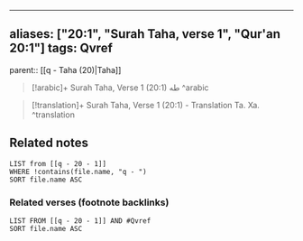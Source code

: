 
---
aliases: ["20:1", "Surah Taha, verse 1", "Qur'an 20:1"]
tags: Qvref
---

parent:: [[q - Taha (20)|Taha]]

> [!arabic]+ Surah Taha, Verse 1 (20:1)
> <span class="quran-arabic"> طه</span>
^arabic

> [!translation]+ Surah Taha, Verse 1 (20:1) - Translation
> Та. Ха.
^translation



## Related notes
```dataview
LIST from [[q - 20 - 1]]
WHERE !contains(file.name, "q - ")
SORT file.name ASC
```

### Related verses (footnote backlinks)
```dataview
LIST FROM [[q - 20 - 1]] AND #Qvref
SORT file.name ASC
```

